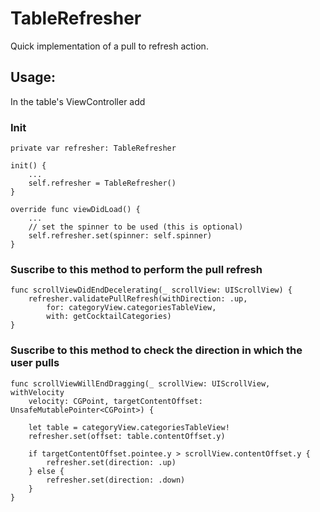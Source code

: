 # TableRefresher
Quick implementation of a pull to refresh action.

## Usage:

In the table's ViewController add

### Init
```
private var refresher: TableRefresher

init() {
    ...
    self.refresher = TableRefresher()
}

override func viewDidLoad() {
    ...
    // set the spinner to be used (this is optional)
    self.refresher.set(spinner: self.spinner)
}
```

### Suscribe to this method to perform the pull refresh
```
func scrollViewDidEndDecelerating(_ scrollView: UIScrollView) {
    refresher.validatePullRefresh(withDirection: .up,
        for: categoryView.categoriesTableView,
        with: getCocktailCategories)
}
```

### Suscribe to this method to check the direction in which the user pulls
```
func scrollViewWillEndDragging(_ scrollView: UIScrollView, withVelocity
    velocity: CGPoint, targetContentOffset: UnsafeMutablePointer<CGPoint>) {

    let table = categoryView.categoriesTableView!
    refresher.set(offset: table.contentOffset.y)

    if targetContentOffset.pointee.y > scrollView.contentOffset.y {
        refresher.set(direction: .up)
    } else {
        refresher.set(direction: .down)
    }
}
```
